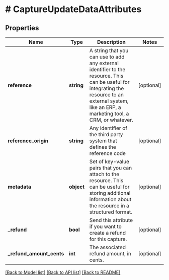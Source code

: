 # # CaptureUpdateDataAttributes

## Properties

Name | Type | Description | Notes
------------ | ------------- | ------------- | -------------
**reference** | **string** | A string that you can use to add any external identifier to the resource. This can be useful for integrating the resource to an external system, like an ERP, a marketing tool, a CRM, or whatever. | [optional]
**reference_origin** | **string** | Any identifier of the third party system that defines the reference code | [optional]
**metadata** | **object** | Set of key-value pairs that you can attach to the resource. This can be useful for storing additional information about the resource in a structured format. | [optional]
**_refund** | **bool** | Send this attribute if you want to create a refund for this capture. | [optional]
**_refund_amount_cents** | **int** | The associated refund amount, in cents. | [optional]

[[Back to Model list]](../../README.md#models) [[Back to API list]](../../README.md#endpoints) [[Back to README]](../../README.md)
